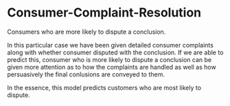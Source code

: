 # Consumer-Complaint-Resolution
Consumers who are more likely to dispute a conclusion.

In this particular case we have been given detailed consumer complaints along with whether consumer disputed with the conclusion. If we are able to predict this, consumer who is more likely to dispute a conclusion can be given more attention as to how the complaints are handled as well as how persuasively the final conlusions are conveyed to them.

In the essence, this model predicts customers who are most likely to dispute.
